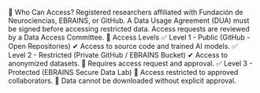 🔹 Who Can Access?
Registered researchers affiliated with Fundación de Neurociencias, EBRAINS, or GitHub.
A Data Usage Agreement (DUA) must be signed before accessing restricted data.
Access requests are reviewed by a Data Access Committee.
🔹 Access Levels
✅ Level 1 - Public (GitHub - Open Repositories)
✔ Access to source code and trained AI models.
✅ Level 2 - Restricted (Private GitHub / EBRAINS Bucket)
✔ Access to anonymized datasets.
🔐 Requires access request and approval.
✅ Level 3 - Protected (EBRAINS Secure Data Lab)
🔐 Access restricted to approved collaborators.
🔐 Data cannot be downloaded without explicit approval.

